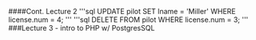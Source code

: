 ####Cont. Lecture 2
'''sql 
UPDATE pilot SET lname = 'Miller'
	WHERE license.num = 4;
'''
'''sql
DELETE FROM pilot WHERE license.num = 3;
'''
###Lecture 3 - intro to PHP w/ PostgresSQL

